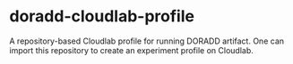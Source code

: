 # doradd-cloudlab-profile

A repository-based Cloudlab profile for running DORADD artifact.
One can import this repository to create an experiment profile on Cloudlab.
